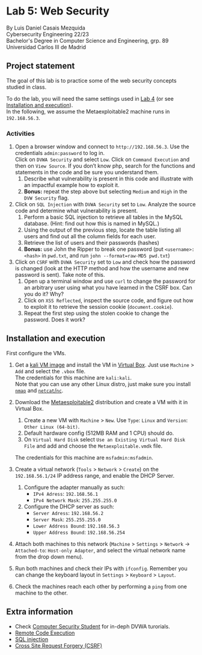 # Lab 5: Web Security
By Luis Daniel Casais Mezquida  
Cybersecurity Engineering 22/23  
Bachelor's Degree in Computer Science and Engineering, grp. 89  
Universidad Carlos III de Madrid

## Project statement
The goal of this lab is to practice some of the web security concepts studied in class.  

To do the lab, you will need the same settings used in [Lab 4](https://github.com/ldcas-uc3m/CE-Lab4) (or see [Installation and execution](#installation-and-execution)).  
In the following, we assume the Metaexploitable2 machine runs in `192.168.56.3`.

### Activities
1. Open a browser window and connect to `http://192.168.56.3`. Use the credentials `admin:password` to log in.  
Click on `DVWA Security` and select `Low`. Click on `Command Execution` and then on `View Source`. If you don’t know php, search for the functions and statements in the code and be sure you understand them.
    1. Describe what vulnerability is present in this code and illustrate with an impactful example how to exploit it.
    2. **Bonus:** repeat the step above but selecting `Medium` and `High` in the `DVW Security` flag.
2. Click on `SQL Injection` with `DVWA Security` set to `Low`. Analyze the source code and determine what vulnerability is present.
    1. Perform a basic SQL injection to retrieve all tables in the MySQL database. (Hint: find out how this is named in MySQL.)
    2. Using the output of the previous step, locate the table listing all users and find out all the column fields for each user.
    3. Retrieve the list of users and their passwords (hashes)
    4. **Bonus:** use John the Ripper to break one password (put `<username>:<hash>` in `pwd.txt`, and run `john --format=raw-MD5 pwd.txt`)
3. Click on `CSRF` with `DVWA Security` set to `Low` and check how the password is changed (look at the HTTP method and how the username and new password is sent). Take note of this.
    1. Open up a terminal window and use `curl` to change the password for an arbitrary user using what you have learned in the CSRF box. Can you do it? Why?
    2. Click on `XSS Reflected`, inspect the source code, and figure out how to exploit it to retrieve the session cookie (`document.cookie`).
    3. Repeat the first step using the stolen cookie to change the password. Does it work?


## Installation and execution

First configure the VMs.

1. Get a [kali VM image](https://www.kali.org/get-kali/#kali-virtual-machines) and install the VM in [Virtual Box](https://www.virtualbox.org/). Just use `Machine` > `Add` and select the `.vbox` file.  
The credentials for this machine are `kali:kali`.  
Note that you can use any other Linux distro, just make sure you install [`nmap`](https://nmap.org/) and [`netcat`/`nc`](https://netcat.sourceforge.net/).
2. Download the [Metaesploitable2](https://sourceforge.net/projects/metasploitable/) distribution and create a VM with it in Virtual Box.
    1. Create a new VM with `Machine` > `New`. Use `Type`: `Linux` and `Version`: `Other Linux (64-bit)`.
    2. Default hardware config (512MB RAM and 1 CPU) should do.
    3. On `Virtual Hard Disk` select `Use an Existing Virtual Hard Disk File` and add and choose the `Metaexploitable.vmdk` file.

    The credentials for this machine are `msfadmin:msfadmin`.
3. Create a virtual network (`Tools` > `Network` > `Create`) on the `192.168.56.1/24` IP address range, and enable the DHCP Server.  
    1. Configure the adapter manually as such:
        - `IPv4 Adress`: `192.168.56.1`
        - `IPv4 Network Mask`: `255.255.255.0`
    2. Configure the DHCP server as such:
        - `Server Adress`: `192.168.56.2`
        - `Server Mask`: `255.255.255.0`
        - `Lower Address Bound`: `192.168.56.3`
        - `Upper Address Bound`: `192.168.56.254`

4. Attach both machines to this network (`Machine` > `Settings` > `Network` → `Attached-to`: `Host-only Adapter`, and select the virtual network name from the drop down menu).
5. Run both machines and check their IPs with `ifconfig`. Remember you can change the keyboard layout in `Settings` > `Keyboard` > `Layout`.
6. Check the machines reach each other by performing a `ping` from one machine to the other.

## Extra information
- Check [Computer Security Student](https://www.computersecuritystudent.com/cgi-bin/CSS/process_request_v3.pl?HID=688b0913be93a4d95daed400990c4745&TYPE=SUB) for in-deph DVWA turorials.
- [Remote Code Execution](https://es.scribd.com/document/2530476/Php-Endangers-Remote-Code-Execution)
- [SQL injection](http://www.unixwiz.net/techtips/sql-injection.html)
- [Cross Site Request Forgery (CSRF)](https://owasp.org/www-community/attacks/csrf)